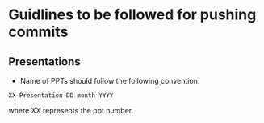 # Guidlines to be followed for pushing commits

## Presentations
* Name of PPTs should follow the following convention:
```
XX-Presentation DD month YYYY
```
where XX represents the ppt number.